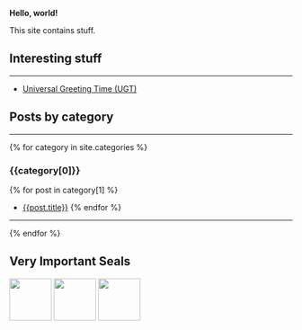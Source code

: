 
**Hello, world!**

This site contains stuff.

## Interesting stuff

---

* [Universal Greeting Time (UGT)](/ugt.html)

## Posts by category

---

{% for category in site.categories %}
### {{category[0]}}

{% for post in category[1] %}
* [{{post.title}}]({{post.url}})
{% endfor %}

---

{% endfor %}

## Very Important Seals

<img src="https://i.eliens.co/site/mcafee.jpg" height="75px" />
<img src="http://i.eliens.co/site/norton_secure_seal.png" height="75px" />
<img src="https://i.eliens.co/site/trustwave.jpg" height="75px" />
